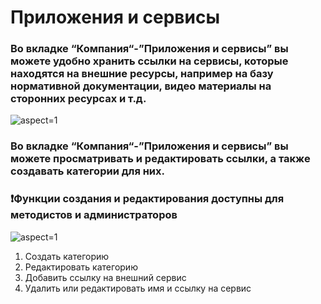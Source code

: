 # Приложения и сервисы

### Во вкладке “Компания“-”Приложения и сервисы” вы можете удобно хранить ссылки на сервисы, которые находятся на внешние ресурсы, например на базу нормативной документации, видео материалы на сторонних ресурсах и т.д.

 ![](/api/attachments.redirect?id=c95b95ab-e162-4006-a230-91836aaad853 "aspect=1")

 

### Во вкладке “Компания“-”Приложения и сервисы” вы можете просматривать и редактировать ссылки, а также создавать категории для них.

### ❗Функции создания и редактирования доступны для методистов и администраторов

 ![](/api/attachments.redirect?id=c4fecb14-f3ef-4083-9f4b-77e1ab1528ee "aspect=1")

1. Создать категорию
2. Редактировать категорию
3. Добавить ссылку на внешний сервис 
4. Удалить или редактировать имя и ссылку на сервис


